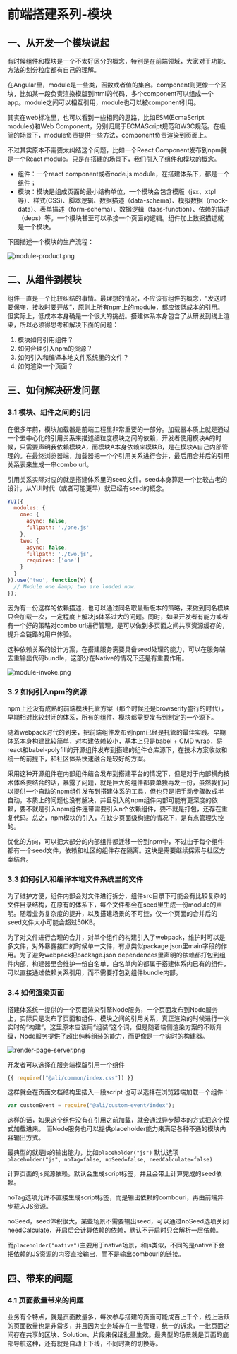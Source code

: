 # 前端搭建系列-模块
## 一、从开发一个模块说起

有时候组件和模块是一个不太好区分的概念，特别是在前端领域，大家对于功能、方法的划分粒度都有自己的理解。

在Angular里，module是一些类，函数或者值的集合。component则更像一个区块，比如某一段负责渲染模版到html的代码，多个component可以组成一个app。module之间可以相互引用，module也可以被component引用。

其实在web标准里，也可以看到一些相同的思路，比如ESM(EcmaScript modules)和Web Component，分别归属于ECMAScript规范和W3C规范。在极简的场景下，module负责提供一些方法，component负责渲染到页面上。

不过其实原本不需要太纠结这个问题，比如一个React Component发布到npm就是一个React module。只是在搭建的场景下，我们引入了组件和模块的概念。

* 组件：一个react component或者node.js module，在搭建体系下，都是一个组件；
* 模块：模块是组成页面的最小结构单位，一个模块会包含模版（jsx、xtpl等）、样式(CSS)、脚本逻辑、数据描述（data-schema）、模拟数据（mock-data）、表单描述（form-schema）、数据逻辑（faas-function）、依赖的描述（deps）等。一个模块甚至可以承接一个页面的逻辑。组件加上数据描述就是一个模块。

下图描述一个模块的生产流程：

![module-product.png](/assets/module-product.png)

## 二、从组件到模块

组件一直是一个比较纠结的事情。最理想的情况，不应该有组件的概念，“发送时要保守，接收时要开放”，原则上所有npm上的module，都应该低成本的引用。但实际上，低成本本身确是一个很大的挑战。搭建体系本身包含了从研发到线上渲染，所以必须得思考和解决下面的问题：

1. 模块如何引用组件？
2. 如何合理引入npm的资源？
3. 如何引入和编译本地文件系统里的文件？
4. 如何渲染一个页面？

## 三、如何解决研发问题

### 3.1 模块、组件之间的引用

在很多年前，模块加载器是前端工程里非常重要的一部分。加载器本质上就是通过一个去中心化的引用关系来描述细粒度模块之间的依赖，开发者使用模块A的时候，只需要声明我依赖模块A，而模块A本身依赖来模块B，是在模块A自己内部管理的。在最终浏览器端，加载器把一个个引用关系进行合并，最后用合并后的引用关系表来生成一串combo url。

引用关系实际对应的就是搭建体系里的seed文件。seed本身算是一个比较古老的设计，从YUI时代（或者可能更早）就已经有seed的概念。

```js
YUI({
  modules: {
    one: {
      async: false,
      fullpath: './one.js'
    },
    two: {
      async: false,
      fullpath: './two.js',
      requires: ['one']
    }
  }
}).use('two', function(Y) {
  // Module one &amp; two are loaded now.
});
```

因为有一份这样的依赖描述，也可以通过同名取最新版本的策略，来做到同名模块只会加载一次，一定程度上解决js体系过大的问题。同时，如果开发者有能力或者有一个好的策略对combo url进行管理，是可以做到多页面之间共享资源缓存的，提升全链路的用户体验。

这种依赖关系的设计方案，在搭建服务需要具备seed处理的能力，可以在服务端去重输出代码bundle，这部分在Native的情况下还是有重要作用。

![module-invoke.png](/assets/module-invoke.png)

### 3.2 如何引入npm的资源

npm上还没有成熟的前端模块托管方案（那个时候还是browserify盛行的时代），早期相对比较封闭的体系，所有的组件、模块都需要发布到制定的一个源下。

随着webpack时代的到来，把前端组件发布到npm已经是托管的最佳实践。早期体系本身构建比较简单，对构建依赖较小，基本上只是babel + CMD wrap，将react和babel-polyfill的开源组件发布到搭建的组件仓库源下，在技术方案收敛和统一的前提下，和社区体系快速融合是较好的方案。

采用这种开源组件在内部组件结合发布到搭建平台的情况下，但是对于内部横向技术体系要结合的话，暴露了问题，就是巨大的组件都要单独再发一份，虽然我们可以提供一个自动的npm组件发布到搭建体系的工具，但也只是把手动步骤改成半自动，本质上的问题也没有解决，并且引入的npm组件内部可能有更深度的依赖，要不就是引入npm组件连带需要引入n个依赖组件，要不就是打包，还存在重复代码。总之，npm模块的引入，在缺少页面级构建的情况下，是有点管理失控的。

优化的方向，可以把大部分的内部组件都迁移一份到npm中，不过由于每个组件都有一个seed文件，依赖和社区的组件存在隔离。这块是需要继续探索与社区方案结合。

### 3.3 如何引入和编译本地文件系统里的文件

为了维护方便，组件内部会对文件进行拆分，组件src目录下可能会有比较复杂的文件目录结构，在原有的体系下，每个文件都会在seed里生成一份module的声明。随着业务复杂度的提升，以及搭建场景的不可控，仅一个页面的合并后的seed文件大小可能会超过50KB。

为了对文件进行合理的合并，对单个组件的构建引入了webpack，维护时可以是多文件，对外暴露接口的时候单一文件，有点类似package.json里main字段的作用。为了避免webpack把package.json dependences里声明的依赖都打包到组件内部，构建器里会维护一份白名单，白名单内的都属于搭建体系内已有的组件，可以直接通过依赖关系引用，而不需要打包到组件bundle内部。

### 3.4 如何渲染页面
搭建体系统一提供的一个页面渲染引擎Node服务，一个页面发布到Node服务上，实际只是发布了页面和组件、模块之间的引用关系，真正渲染的时候进行一次实时的“构建”。这里原本应该用“组装”这个词，但是随着端侧渲染方案的不断升级，Node服务提供了超出纯粹组装的能力，而更像是一个实时的构建器。

![render-page-server.png](/assets/render-page-server.png)

开发者可以选择在服务端模版引用一个组件

```js
{{ require(["@ali/common/index.css"]) }}
```

这样就会在页面文档结构里插入一段script
也可以选择在浏览器端加载一个组件：

```js
var customEvent = require("@ali/custom-event/index");
```

这样的话，如果这个组件没有在引用之前加载，就会通过异步脚本的方式把这个模式加载进来。
而Node服务也可以提供placeholder能力来满足各种不通的模块内容输出方式。

最典型的就是js的输出能力，比如`placeholder("js")`
默认选项`placeholder("js", noTag=false, noSeed=false, needCalculate=false)`

计算页面的js资源依赖。默认会生成script标签，并且会带上计算完成的seed依赖。

noTag选项允许不直接生成script标签，而是输出依赖的combouri，再由前端异步载入JS资源。

noSeed，seed体积很大，某些场景不需要输出seed，可以通过noSeed选项关闭
needCalculate，开启后会计算依赖的依赖，默认不开启时只会解析一层依赖。

而`placeholder("native")`主要用于native场景，和js类似，不同的是native下会把依赖的JS资源的内容直接输出，而不是输出combouri的链接。

## 四、带来的问题

### 4.1 页面数量带来的问题

业务有个特点，就是页面数量多，每次参与搭建的页面可能成百上千个，线上活跃的页面数量也是非常多，并且因为业务域存在一些管理，统一的诉求，一批页面之间存在共享的区块、Solution、片段来保证批量生效。最典型的场景就是页面的底部导航这种，还有就是自动上下线，不同时期的切换等。
